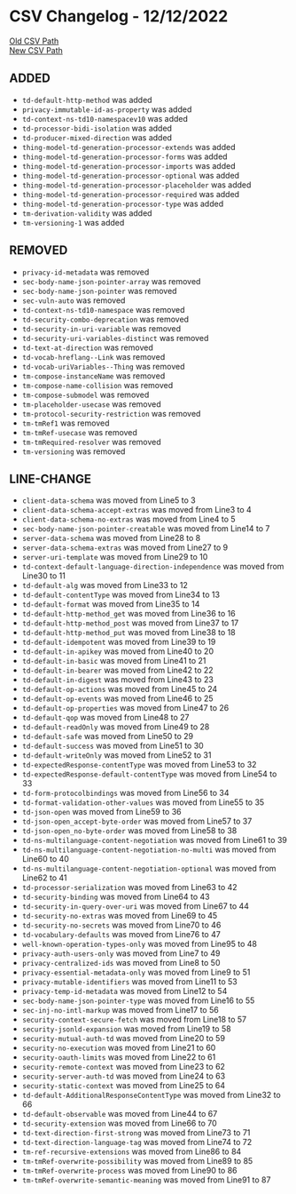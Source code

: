 
# CSV Changelog - 12/12/2022

[Old CSV Path](../../../../data/input_2022/TD/intel-proxy/intel-proxy.csv)  
[New CSV Path](../../../../../thingweb-playground/packages/assertions/assertions-csv/manual.csv)


## ADDED

- `td-default-http-method` was added
- `privacy-immutable-id-as-property` was added
- `td-context-ns-td10-namespacev10` was added
- `td-processor-bidi-isolation` was added
- `td-producer-mixed-direction` was added
- `thing-model-td-generation-processor-extends` was added
- `thing-model-td-generation-processor-forms` was added
- `thing-model-td-generation-processor-imports` was added
- `thing-model-td-generation-processor-optional` was added
- `thing-model-td-generation-processor-placeholder` was added
- `thing-model-td-generation-processor-required` was added
- `thing-model-td-generation-processor-type` was added
- `tm-derivation-validity` was added
- `tm-versioning-1` was added


## REMOVED

- `privacy-id-metadata` was removed
- `sec-body-name-json-pointer-array` was removed
- `sec-body-name-json-pointer` was removed
- `sec-vuln-auto` was removed
- `td-context-ns-td10-namespace` was removed
- `td-security-combo-deprecation` was removed
- `td-security-in-uri-variable` was removed
- `td-security-uri-variables-distinct` was removed
- `td-text-at-direction` was removed
- `td-vocab-hreflang--Link` was removed
- `td-vocab-uriVariables--Thing` was removed
- `tm-compose-instanceName` was removed
- `tm-compose-name-collision` was removed
- `tm-compose-submodel` was removed
- `tm-placeholder-usecase` was removed
- `tm-protocol-security-restriction` was removed
- `tm-tmRef1` was removed
- `tm-tmRef-usecase` was removed
- `tm-tmRequired-resolver` was removed
- `tm-versioning` was removed


## LINE-CHANGE

- `client-data-schema` was moved from Line5 to 3
- `client-data-schema-accept-extras` was moved from Line3 to 4
- `client-data-schema-no-extras` was moved from Line4 to 5
- `sec-body-name-json-pointer-creatable` was moved from Line14 to 7
- `server-data-schema` was moved from Line28 to 8
- `server-data-schema-extras` was moved from Line27 to 9
- `server-uri-template` was moved from Line29 to 10
- `td-context-default-language-direction-independence` was moved from Line30 to 11
- `td-default-alg` was moved from Line33 to 12
- `td-default-contentType` was moved from Line34 to 13
- `td-default-format` was moved from Line35 to 14
- `td-default-http-method_get` was moved from Line36 to 16
- `td-default-http-method_post` was moved from Line37 to 17
- `td-default-http-method_put` was moved from Line38 to 18
- `td-default-idempotent` was moved from Line39 to 19
- `td-default-in-apikey` was moved from Line40 to 20
- `td-default-in-basic` was moved from Line41 to 21
- `td-default-in-bearer` was moved from Line42 to 22
- `td-default-in-digest` was moved from Line43 to 23
- `td-default-op-actions` was moved from Line45 to 24
- `td-default-op-events` was moved from Line46 to 25
- `td-default-op-properties` was moved from Line47 to 26
- `td-default-qop` was moved from Line48 to 27
- `td-default-readOnly` was moved from Line49 to 28
- `td-default-safe` was moved from Line50 to 29
- `td-default-success` was moved from Line51 to 30
- `td-default-writeOnly` was moved from Line52 to 31
- `td-expectedResponse-contentType` was moved from Line53 to 32
- `td-expectedResponse-default-contentType` was moved from Line54 to 33
- `td-form-protocolbindings` was moved from Line56 to 34
- `td-format-validation-other-values` was moved from Line55 to 35
- `td-json-open` was moved from Line59 to 36
- `td-json-open_accept-byte-order` was moved from Line57 to 37
- `td-json-open_no-byte-order` was moved from Line58 to 38
- `td-ns-multilanguage-content-negotiation` was moved from Line61 to 39
- `td-ns-multilanguage-content-negotiation-no-multi` was moved from Line60 to 40
- `td-ns-multilanguage-content-negotiation-optional` was moved from Line62 to 41
- `td-processor-serialization` was moved from Line63 to 42
- `td-security-binding` was moved from Line64 to 43
- `td-security-in-query-over-uri` was moved from Line67 to 44
- `td-security-no-extras` was moved from Line69 to 45
- `td-security-no-secrets` was moved from Line70 to 46
- `td-vocabulary-defaults` was moved from Line76 to 47
- `well-known-operation-types-only` was moved from Line95 to 48
- `privacy-auth-users-only` was moved from Line7 to 49
- `privacy-centralized-ids` was moved from Line8 to 50
- `privacy-essential-metadata-only` was moved from Line9 to 51
- `privacy-mutable-identifiers` was moved from Line11 to 53
- `privacy-temp-id-metadata` was moved from Line12 to 54
- `sec-body-name-json-pointer-type` was moved from Line16 to 55
- `sec-inj-no-intl-markup` was moved from Line17 to 56
- `security-context-secure-fetch` was moved from Line18 to 57
- `security-jsonld-expansion` was moved from Line19 to 58
- `security-mutual-auth-td` was moved from Line20 to 59
- `security-no-execution` was moved from Line21 to 60
- `security-oauth-limits` was moved from Line22 to 61
- `security-remote-context` was moved from Line23 to 62
- `security-server-auth-td` was moved from Line24 to 63
- `security-static-context` was moved from Line25 to 64
- `td-default-AdditionalResponseContentType` was moved from Line32 to 66
- `td-default-observable` was moved from Line44 to 67
- `td-security-extension` was moved from Line66 to 70
- `td-text-direction-first-strong` was moved from Line73 to 71
- `td-text-direction-language-tag` was moved from Line74 to 72
- `tm-ref-recursive-extensions` was moved from Line86 to 84
- `tm-tmRef-overwrite-possibility` was moved from Line89 to 85
- `tm-tmRef-overwrite-process` was moved from Line90 to 86
- `tm-tmRef-overwrite-semantic-meaning` was moved from Line91 to 87

